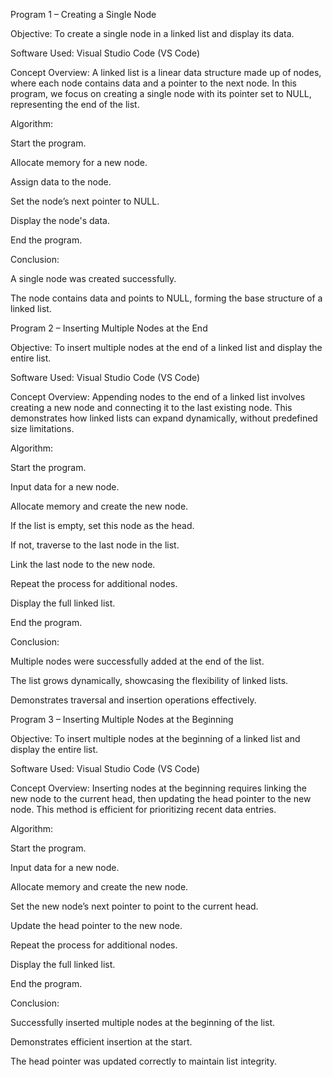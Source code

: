 Program 1 – Creating a Single Node

Objective:
To create a single node in a linked list and display its data.

Software Used:
Visual Studio Code (VS Code)

Concept Overview:
A linked list is a linear data structure made up of nodes, where each node contains data and a pointer to the next node. In this program, we focus on creating a single node with its pointer set to NULL, representing the end of the list.

Algorithm:

Start the program.

Allocate memory for a new node.

Assign data to the node.

Set the node’s next pointer to NULL.

Display the node's data.

End the program.

Conclusion:

A single node was created successfully.

The node contains data and points to NULL, forming the base structure of a linked list.

Program 2 – Inserting Multiple Nodes at the End

Objective:
To insert multiple nodes at the end of a linked list and display the entire list.

Software Used:
Visual Studio Code (VS Code)

Concept Overview:
Appending nodes to the end of a linked list involves creating a new node and connecting it to the last existing node. This demonstrates how linked lists can expand dynamically, without predefined size limitations.

Algorithm:

Start the program.

Input data for a new node.

Allocate memory and create the new node.

If the list is empty, set this node as the head.

If not, traverse to the last node in the list.

Link the last node to the new node.

Repeat the process for additional nodes.

Display the full linked list.

End the program.

Conclusion:

Multiple nodes were successfully added at the end of the list.

The list grows dynamically, showcasing the flexibility of linked lists.

Demonstrates traversal and insertion operations effectively.

Program 3 – Inserting Multiple Nodes at the Beginning

Objective:
To insert multiple nodes at the beginning of a linked list and display the entire list.

Software Used:
Visual Studio Code (VS Code)

Concept Overview:
Inserting nodes at the beginning requires linking the new node to the current head, then updating the head pointer to the new node. This method is efficient for prioritizing recent data entries.

Algorithm:

Start the program.

Input data for a new node.

Allocate memory and create the new node.

Set the new node’s next pointer to point to the current head.

Update the head pointer to the new node.

Repeat the process for additional nodes.

Display the full linked list.

End the program.

Conclusion:

Successfully inserted multiple nodes at the beginning of the list.

Demonstrates efficient insertion at the start.

The head pointer was updated correctly to maintain list integrity.
